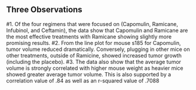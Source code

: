## Three Observations

#1.	Of the four regimens that were focused on (Capomulin, Ramicane, Infubinol, and Ceftamin), the data show that Capomulin and Ramicane are the most effective treatments with Ramicane showing slightly more promising results.
#2.	From the line plot for mouse s185 for Capomulin, tumor volume reduced dramatically.  Conversely, plugging in other mice on other treatments, outside of Ramicine, showed increased tumor growth (including the placebo).
#3.	The data also show that the average tumor volume is strongly correlated with higher mouse weight as heavier mice showed greater average tumor volume.  This is also supported by a correlation value of .84 as well as an r-squared value of .7088
